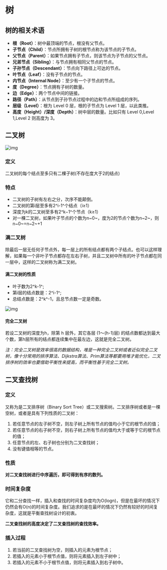 # 树

## 树的相关术语

-   **根（Root）**：树中最顶端的节点，根没有父节点。
-   **子节点（Child）**：节点所拥有子树的根节点称为该节点的子节点。
-   **父节点（Parent）**：如果节点拥有子节点，则该节点为子节点的父节点。
-   **兄弟节点（Sibling）**：与节点拥有相同父节点的节点。
-   **子孙节点（Descendant）**：节点向下路径上可达的节点。
-   **叶节点（Leaf）**：没有子节点的节点。
-   **内节点（Internal Node）**：至少有一个子节点的节点。
-   **度（Degree）**：节点拥有子树的数量。
-   **边（Edge）**：两个节点中间的链接。
-   **路径（Path）**：从节点到子孙节点过程中的边和节点所组成的序列。
-   **层级（Level）**：根为 Level 0 层，根的子节点为 Level 1 层，以此类推。
-   **高度（Height）/深度（Depth）**：树中层的数量。比如只有 Level 0,Level 1,Level 2 则高度为 3。

## 二叉树

![img](F:\编程教程\个人笔记\图片\数据结构\树.jpg)

### 定义

二叉树的每个结点至多只有二棵子树(不存在度大于2的结点)

### 特点

-   二叉树的子树有左右之分，次序不能颠倒。
-   二叉树的第i层至多有2^i-1^个结点（i≥1）
-   深度为k的二叉树至多有2^k−1^个节点（k≥1）
-   对一棵二叉树，如果叶子节点的个数为n~0~，度为2的节点个数为n~2~，则n~0~=n~2~+1

### 满二叉树

除最后一层无任何子节点外，每一层上的所有结点都有两个子结点。也可以这样理解，如果每一个非叶子节点都存在左右子树，并且二叉树中所有的叶子节点都在同一层中，这样的二叉树称为满二叉树。

#### 满二叉树的性质

-    叶子数为2^k-1^;
-   第i层的结点数是：2^i-1^;
-   总结点数是：2^k^-1，且总节点数一定是奇数。

![img](F:\编程教程\个人笔记\图片\数据结构\满二叉树和完全二叉树.png)

#### 完全二叉树

若设二叉树的深度为h，除第 h 层外，其它各层 (1～(h-1)层) 的结点数都达到最大个数，第h层所有的结点都连续集中在最左边，这就是完全二叉树。

*注：完全二叉树是效率很高的数据结构，堆是一种完全二叉树或者近似完全二叉树，像十分常用的排序算法、Dijkstra算法、Prim算法等都要用堆才能优化，二叉排序树的效率也要借助平衡性来提高，而平衡性基于完全二叉树。*

## 二叉查找树

### 定义

又称为是二叉排序树（Binary Sort Tree）或二叉搜索树。二叉排序树或者是一棵空树，或者是具有下列性质的二叉树：

1.  若任意节点的左子树不空，则左子树上所有节点的值均小于它的根节点的值；
2.  若任意节点的右子树不空，则右子树上所有节点的值均大于或等于它的根节点的值；
3.  任意节点的左、右子树也分别为二叉查找树；
4.  没有键值相等的节点。

### 性质

**对二叉查找树进行中序遍历，即可得到有序的数列。**

### 时间复杂度

它和二分查找一样，插入和查找的时间复杂度均为O(logn)，但是在最坏的情况下仍然会有O(n)的时间复杂度。我们追求的是在最坏的情况下仍然有较好的时间复杂度，这就是平衡查找树设计的初衷。

**二叉查找树的高度决定了二叉查找树的查找效率。**

### 插入过程

1.  若当前的二叉查找树为空，则插入的元素为根节点；
2.  若插入的元素小于根节点值，则将元素插入到左子树中；
3.  若插入的元素不小于根节点值，则将元素插入到右子树中。